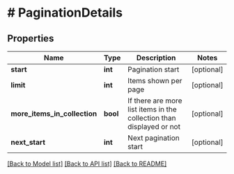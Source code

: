 # # PaginationDetails

## Properties

Name | Type | Description | Notes
------------ | ------------- | ------------- | -------------
**start** | **int** | Pagination start | [optional]
**limit** | **int** | Items shown per page | [optional]
**more_items_in_collection** | **bool** | If there are more list items in the collection than displayed or not | [optional]
**next_start** | **int** | Next pagination start | [optional]

[[Back to Model list]](../../README.md#models) [[Back to API list]](../../README.md#endpoints) [[Back to README]](../../README.md)
